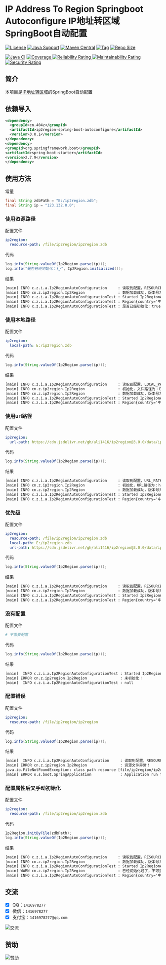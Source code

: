 # IP Address To Region Springboot Autoconfigure IP地址转区域SpringBoot自动配置

[![License](https://img.shields.io/github/license/ali1416/ip2region-spring-boot-autoconfigure?label=License)](https://opensource.org/licenses/BSD-3-Clause)
[![Java Support](https://img.shields.io/badge/Java-8+-green)](https://openjdk.org/)
[![Maven Central](https://img.shields.io/maven-central/v/cn.404z/ip2region-spring-boot-autoconfigure?label=Maven%20Central)](https://mvnrepository.com/artifact/cn.404z/ip2region-spring-boot-autoconfigure)
[![Tag](https://img.shields.io/github/v/tag/ali1416/ip2region-spring-boot-autoconfigure?label=Tag)](https://github.com/ALI1416/ip2region-spring-boot-autoconfigure/tags)
[![Repo Size](https://img.shields.io/github/repo-size/ali1416/ip2region-spring-boot-autoconfigure?label=Repo%20Size&color=success)](https://github.com/ALI1416/ip2region-spring-boot-autoconfigure/archive/refs/heads/master.zdb)

[![Java CI](https://github.com/ALI1416/ip2region-spring-boot-autoconfigure/actions/workflows/ci.yml/badge.svg)](https://github.com/ALI1416/ip2region-spring-boot-autoconfigure/actions/workflows/ci.yml)
[![Coverage](https://sonarcloud.io/api/project_badges/measure?project=ALI1416_ip2region-spring-boot-autoconfigure&metric=coverage)
![Reliability Rating](https://sonarcloud.io/api/project_badges/measure?project=ALI1416_ip2region-spring-boot-autoconfigure&metric=reliability_rating)
![Maintainability Rating](https://sonarcloud.io/api/project_badges/measure?project=ALI1416_ip2region-spring-boot-autoconfigure&metric=sqale_rating)
![Security Rating](https://sonarcloud.io/api/project_badges/measure?project=ALI1416_ip2region-spring-boot-autoconfigure&metric=security_rating)](https://sonarcloud.io/summary/new_code?id=ALI1416_ip2region-spring-boot-autoconfigure)

## 简介

本项目是[IP地址转区域](https://github.com/ALI1416/ip2region)的SpringBoot自动配置

## 依赖导入

```xml
<dependency>
  <groupId>cn.404z</groupId>
  <artifactId>ip2region-spring-boot-autoconfigure</artifactId>
  <version>3.0.1</version>
</dependency>
<dependency>
<groupId>org.springframework.boot</groupId>
<artifactId>spring-boot-starter</artifactId>
<version>2.7.9</version>
</dependency>
```

## 使用方法

常量

```java
final String zdbPath = "E:/ip2region.zdb";
final String ip = "123.132.0.0";
```

### 使用资源路径

配置文件

```yml
ip2region:
  resource-path: /file/ip2region/ip2region.zdb
```

代码

```java
log.info(String.valueOf(Ip2Region.parse(ip)));
log.info("是否已经初始化：{}", Ip2Region.initialized());
```

结果

```txt
[main] INFO c.z.i.a.Ip2RegionAutoConfiguration     : 读取到配置，RESOURCE_PATH为：/file/ip2region/ip2region.zdb
[main] INFO cn.z.ip2region.Ip2Region               : 数据加载成功，版本号为：20221207，校验码为：68EDD841
[main] INFO c.z.i.a.Ip2RegionAutoConfigurationTest : Started Ip2RegionAutoConfigurationTest in 0.442 seconds (JVM running for 0.931)
[main] INFO c.z.i.a.Ip2RegionAutoConfigurationTest : Region{country='中国', province='山东省', city='济宁市', isp='联通'}
[main] INFO c.z.i.a.Ip2RegionAutoConfigurationTest : 是否已经初始化：true
```

### 使用本地路径

配置文件

```yml
ip2region:
  local-path: E:/ip2region.zdb
```

代码

```java
log.info(String.valueOf(Ip2Region.parse(ip)));
```

结果

```txt
[main] INFO c.z.i.a.Ip2RegionAutoConfiguration     : 读取到配置，LOCAL_PATH为：E:/ip2region.zdb
[main] INFO cn.z.ip2region.Ip2Region               : 初始化，文件路径为：E:/ip2region.zdb
[main] INFO cn.z.ip2region.Ip2Region               : 数据加载成功，版本号为：20221207，校验码为：68EDD841
[main] INFO c.z.i.a.Ip2RegionAutoConfigurationTest : Started Ip2RegionAutoConfigurationTest in 0.442 seconds (JVM running for 0.931)
[main] INFO c.z.i.a.Ip2RegionAutoConfigurationTest : Region{country='中国', province='山东省', city='济宁市', isp='联通'}
```

### 使用url路径

配置文件

```yml
ip2region:
  url-path: https://cdn.jsdelivr.net/gh/ali1416/ip2region@3.0.0/data/ip2region.zdb
```

代码

```java
log.info(String.valueOf(Ip2Region.parse(ip)));
```

结果

```txt
[main] INFO c.z.i.a.Ip2RegionAutoConfiguration     : 读取到配置，URL_PATH为：https://cdn.jsdelivr.net/gh/ali1416/ip2region@3.0.0/data/ip2region.zdb
[main] INFO cn.z.ip2region.Ip2Region               : 初始化，URL路径为：https://cdn.jsdelivr.net/gh/ali1416/ip2region@3.0.0/data/ip2region.zdb
[main] INFO cn.z.ip2region.Ip2Region               : 数据加载成功，版本号为：20221207，校验码为：68EDD841
[main] INFO c.z.i.a.Ip2RegionAutoConfigurationTest : Started Ip2RegionAutoConfigurationTest in 0.442 seconds (JVM running for 0.931)
[main] INFO c.z.i.a.Ip2RegionAutoConfigurationTest : Region{country='中国', province='山东省', city='济宁市', isp='联通'}
```

### 优先级

配置文件

```yml
ip2region:
  resource-path: /file/ip2region/ip2region.zdb
  local-path: E:/ip2region.zdb
  url-path: https://cdn.jsdelivr.net/gh/ali1416/ip2region@3.0.0/data/ip2region.zdb
```

代码

```java
log.info(String.valueOf(Ip2Region.parse(ip)));
```

结果

```txt
[main] INFO c.z.i.a.Ip2RegionAutoConfiguration     : 读取到配置，RESOURCE_PATH为：/file/ip2region/ip2region.zdb
[main] INFO cn.z.ip2region.Ip2Region               : 数据加载成功，版本号为：20221207，校验码为：68EDD841
[main] INFO c.z.i.a.Ip2RegionAutoConfigurationTest : Started Ip2RegionAutoConfigurationTest in 0.442 seconds (JVM running for 0.931)
[main] INFO c.z.i.a.Ip2RegionAutoConfigurationTest : Region{country='中国', province='山东省', city='济宁市', isp='联通'}
```

### 没有配置

配置文件

```yml
# 不需要配置
```

代码

```java
log.info(String.valueOf(Ip2Region.parse(ip)));
```

结果

```txt
[main]  INFO c.z.i.a.Ip2RegionAutoConfigurationTest : Started Ip2RegionAutoConfigurationTest in 0.442 seconds (JVM running for 0.931)
[main] ERROR cn.z.ip2region.Ip2Region               : 未初始化！
[main]  INFO c.z.i.a.Ip2RegionAutoConfigurationTest : null
```

### 配置错误

配置文件

```yml
ip2region:
  resource-path: /file/ip2region/ip2region
```

代码

```java
log.info(String.valueOf(Ip2Region.parse(ip)));
```

结果

```txt
[main]  INFO c.z.i.a.Ip2RegionAutoConfiguration     : 读取到配置，RESOURCE_PATH为：/file/ip2region/ip2region
[main] ERROR cn.z.ip2region.Ip2Region               : 资源文件异常！
java.io.FileNotFoundException: class path resource [file/ip2region/ip2region] cannot be opened because it does not exist
[main] ERROR o.s.boot.SpringApplication             : Application run failed
```

### 配置属性后又手动初始化

配置文件

```yml
ip2region:
  resource-path: /file/ip2region/ip2region.zdb
```

代码

```java
Ip2Region.initByFile(zdbPath);
log.info(String.valueOf(Ip2Region.parse(ip)));
```

结果

```txt
[main] INFO c.z.i.a.Ip2RegionAutoConfiguration     : 读取到配置，RESOURCE_PATH为：/file/ip2region/ip2region.zdb
[main] INFO cn.z.ip2region.Ip2Region               : 数据加载成功，版本号为：20221207，校验码为：68EDD841
[main] INFO c.z.i.a.Ip2RegionAutoConfigurationTest : Started Ip2RegionAutoConfigurationTest in 0.442 seconds (JVM running for 0.931)
[main] WARN cn.z.ip2region.Ip2Region               : 已经初始化过了，不可重复初始化！
[main] INFO c.z.i.a.Ip2RegionAutoConfigurationTest : Region{country='中国', province='山东省', city='济宁市', isp='联通'}
```

## 交流

- [x] QQ：`1416978277`
- [x] 微信：`1416978277`
- [x] 支付宝：`1416978277@qq.com`

![交流](https://cdn.jsdelivr.net/gh/ALI1416/ALI1416/image/contact.png)

## 赞助

![赞助](https://cdn.jsdelivr.net/gh/ALI1416/ALI1416/image/donate.png)
